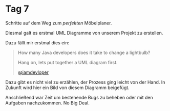 <!-- 20.11.2013-->
Tag 7
==========
Schritte auf dem Weg zum *perfekten* Möbelplaner.

Diesmal galt es erstmal UML Diagramme von unserem Projekt zu erstellen.

Dazu fällt mir erstmal dies ein:

> How many Java developers does it take to change a lightbulb?
> 
> Hang on, lets put together a UML diagram first.
>
> [@iamdevloper](http://twitter.com/iamdevloper)

Dazu gibt es nicht viel zu erzählen, der Prozess ging leicht von der Hand. In Zukunft wird hier ein Bild von diesem
Diagramm beigefügt.

Anschließend war Zeit um bestehende Bugs zu beheben oder mit den Aufgaben nachzukommen. No Big Deal.
